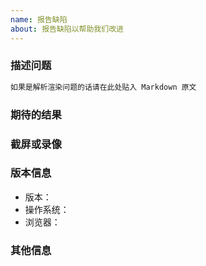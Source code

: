 ```yaml
---
name: 报告缺陷
about: 报告缺陷以帮助我们改进
---
```


### 描述问题

<!-- 请尽量清晰精准地描述你碰到的问题。-->

````````markdown
如果是解析渲染问题的话请在此处贴入 Markdown 原文
````````

### 期待的结果

<!-- 请尽量清晰精准地描述你所期待的结果。-->

### 截屏或录像

<!-- 
如果可能，请尽量附加截图或录像来描述你遇到的问题。

（Windows 下推荐使用 [Screen2Gif](https://www.screentogif.com/) 进行录屏。如果是编辑器输入相关问题，使用 Screen2Gif 录制结束后请打开`图像 - 按键`）
-->

### 版本信息

* 版本：
* 操作系统：
* 浏览器：

### 其他信息

<!-- 请提供其他附加信息帮助我们诊断问题。 -->
